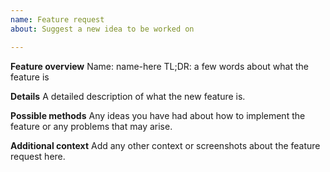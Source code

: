 ```yaml
---
name: Feature request
about: Suggest a new idea to be worked on

---
```


**Feature overview**
Name: name-here
TL;DR: a few words about what the feature is

**Details**
A detailed description of what the new feature is.

**Possible methods**
Any ideas you have had about how to implement the feature or any problems that may arise.

**Additional context**
Add any other context or screenshots about the feature request here.